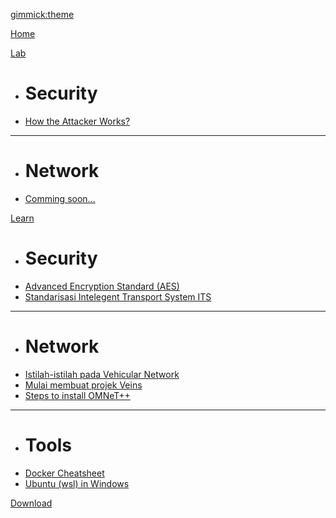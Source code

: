 [gimmick:theme](flatly)

[Home](index.md)

[Lab]()

  * # Security
  * [How the Attacker Works?](lab-scenario-1.md)
  ----
  * # Network
  * [Comming soon...](comming-soon.md) 
  
[Learn]()

  * # Security
  * [Advanced Encryption Standard (AES)](security/advanced-encryption-standard.md)
  * [Standarisasi Intelegent Transport System ITS](standarisasi-its.md)  
  ----
  * # Network
  * [Istilah-istilah pada Vehicular Network](network/istilah-di-vehicular-network.md)
  * [Mulai membuat projek Veins](tutorial/start-veins-project.md) 
  * [Steps to install OMNeT++](network/install-omnetpp.md)
  ----
  * # Tools
  * [Docker Cheatsheet](tools/docker-cheatsheet.md)
  * [Ubuntu (wsl) in Windows](tools/ubuntu-in-windows.md)

[Download](download.md)
